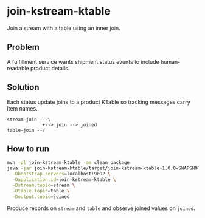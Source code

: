 # join-kstream-ktable

Join a stream with a table using an inner join.

## Problem
A fulfillment service wants shipment status events to include human-readable product
details.

## Solution
Each status update joins to a product KTable so tracking messages carry item names.

```
stream-join ---\
             +--> join --> joined
table-join --/
```

## How to run

```bash
mvn -pl join-kstream-ktable -am clean package
java -jar join-kstream-ktable/target/join-kstream-ktable-1.0.0-SNAPSHOT.jar \
  -Dbootstrap.servers=localhost:9092 \
  -Dapplication.id=join-kstream-ktable \
  -Dstream.topic=stream \
  -Dtable.topic=table \
  -Doutput.topic=joined
```

Produce records on `stream` and `table` and observe joined values on `joined`.

